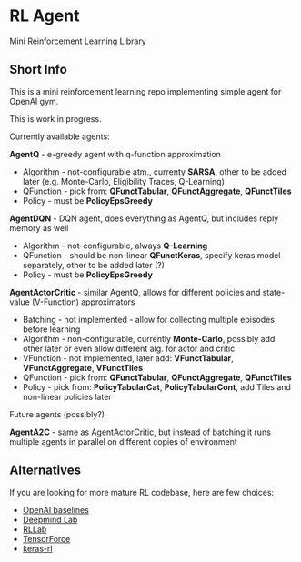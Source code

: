 # RL Agent

Mini Reinforcement Learning Library

## Short Info

This is a mini reinforcement learning repo implementing simple agent for OpenAI gym.

This is work in progress.

Currently available agents:

**AgentQ** - e-greedy agent with q-function approximation
 * Algorithm - not-configurable atm., currenty **SARSA**, other to be added later (e.g. Monte-Carlo, Eligibility Traces, Q-Learning)
 * QFunction - pick from: **QFunctTabular**, **QFunctAggregate**, **QFunctTiles**
 * Policy - must be **PolicyEpsGreedy**
 
**AgentDQN** - DQN agent, does everything as AgentQ, but includes reply memory as well
 * Algorithm - not-configurable, always **Q-Learning**
 * QFunction - should be non-linear **QFunctKeras**, specify keras model separately, other to be added later (?)
 * Policy - must be **PolicyEpsGreedy**
 
**AgentActorCritic** - similar AgentQ, allows for different policies and state-value (V-Function) approximators
 * Batching - not implemented - allow for collecting multiple episodes before learning
 * Algorithm - non-configurable, currently **Monte-Carlo**, possibly add other later or even allow different alg. for actor and critic
 * VFunction - not implemented, later add: **VFunctTabular**, **VFunctAggregate**, **VFunctTiles**
 * QFunction - pick from: **QFunctTabular**, **QFunctAggregate**, **QFunctTiles**
 * Policy - pick from: **PolicyTabularCat**, **PolicyTabularCont**, add Tiles and non-linear policies later

Future agents (possibly?)

**AgentA2C** - same as AgentActorCritic, but instead of batching it runs multiple agents in parallel on different copies of environment

## Alternatives

If you are looking for more mature RL codebase, here are few choices:
 * [OpenAI baselines](https://github.com/openai/baselines)
 * [Deepmind Lab](https://github.com/deepmind/lab)
 * [RLLab](https://github.com/rll/rllab)
 * [TensorForce](https://github.com/reinforceio/tensorforce/tree/master/tensorforce)
 * [keras-rl](https://github.com/matthiasplappert/keras-rl/tree/master/rl/agents)
 
